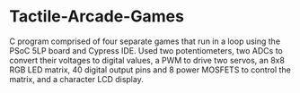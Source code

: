 # Tactile-Arcade-Games
C program comprised of four separate games that run in a loop using the PSoC 5LP board and Cypress IDE.  Used two potentiometers, two ADCs to convert their voltages to digital values, a PWM to drive two servos, an 8x8 RGB LED matrix, 40 digital output pins and 8 power MOSFETS to control the matrix, and a character LCD display.
